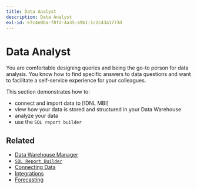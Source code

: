 ```yaml
---
title: Data Analyst
description: Data Analyst
exl-id: e7c4e0ba-f8fd-4a35-a9b1-1c2c43a1773d
---
```

# Data Analyst

You are comfortable designing queries and being the go-to person for data analysis. You know how to find specific answers to data questions and want to facilitate a self-service experience for your colleagues.

This section demonstrates how to:
* connect and import data to [!DNL MBI]
* view how your data is stored and structured in your Data Warehouse
* analyze your data
* use the `SQL report builder`

## Related

* [Data Warehouse Manager](../mbi/data-analyst/data-warehouse-mgr/tour-dwm.md)
* [`SQL Report Builder`](data-analyst/dev-reports/sql-rpt-bldr.md)
* [Connecting Data](../mbi/data-analyst/importing-data/connecting-data/connecting-data.md)
* [Integrations](../mbi/data-analyst/importing-data/integrations/magento.md)
* [Forecasting](../mbi/data-analyst/analysis/forecasting.md)
